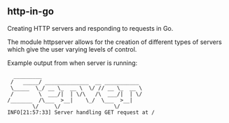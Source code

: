 ## http-in-go

Creating HTTP servers and responding to requests in Go.

The module httpserver allows for the creation of different types of servers which give the user varying levels of control.

Example output from when server is running:
```
  _________                                
 /   _____/ ______________  __ ___________ 
 \_____  \_/ __ \_  __ \  \/ // __ \_  __ \
 /        \  ___/|  | \/\   /\  ___/|  | \/
/_______  /\___  >__|    \_/  \___  >__|   
        \/     \/                 \/       
INFO[21:57:33] Server handling GET request at /      
```